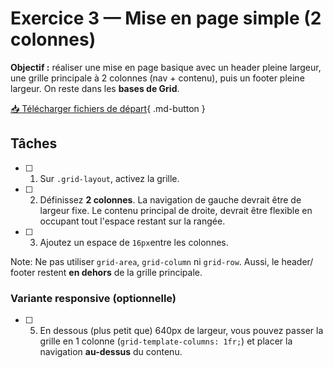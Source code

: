 # Exercice 3 — Mise en page simple (2 colonnes)

**Objectif :** réaliser une mise en page basique avec un header pleine largeur, une grille principale à 2 colonnes (nav + contenu), puis un footer pleine largeur. On reste dans les **bases de Grid**.

[📥 Télécharger fichiers de départ](ex-grid-mise-en-page-simple-fichiers-depart.zip){ .md-button }

## Tâches

- [ ] 1. Sur `.grid-layout`, activez la grille. 
- [ ] 2. Définissez **2 colonnes**. La navigation de gauche devrait être de largeur fixe. Le contenu principal de droite, devrait être flexible en occupant tout l'espace restant sur la rangée.
- [ ] 3. Ajoutez un espace de `16px`entre les colonnes.  

Note: Ne pas utiliser `grid-area`, `grid-column` ni `grid-row`. 
Aussi, le header/ footer restent **en dehors** de la grille principale.

### Variante responsive (optionnelle)

- [ ] 5. En dessous (plus petit que) 640px de largeur, vous pouvez passer la grille en 1 colonne (`grid-template-columns: 1fr;`) et placer la navigation **au-dessus** du contenu.
